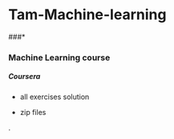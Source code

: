 # Tam-Machine-learning
###*
### Machine Learning course

#####  Coursera

* all exercises solution

* zip files





.
